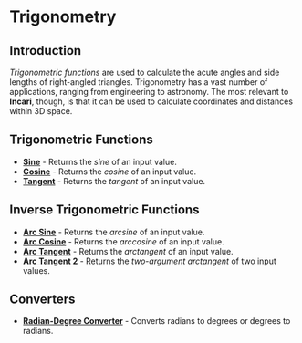 # Trigonometry

## Introduction

_Trigonometric functions_ are used to calculate the acute angles and side lengths of right-angled triangles. Trigonometry has a vast number of applications, ranging from engineering to astronomy. The most relevant to **Incari**, though, is that it can be used to calculate coordinates and distances within 3D space.

## Trigonometric Functions

* [**Sine**](broken-reference) - Returns the _sine_ of an input value.
* [**Cosine**](broken-reference) - Returns the _cosine_ of an input value.
* [**Tangent**](broken-reference) - Returns the _tangent_ of an input value.

## Inverse Trigonometric Functions

* [**Arc Sine**](broken-reference) - Returns the _arcsine_ of an input value.
* [**Arc Cosine**](broken-reference) - Returns the _arccosine_ of an input value.
* [**Arc Tangent**](broken-reference) - Returns the _arctangent_ of an input value.
* [**Arc Tangent 2**](broken-reference) - Returns the _two-argument arctangent_ of two input values.

## Converters

* [**Radian-Degree Converter**](broken-reference) - Converts radians to degrees or degrees to radians.
